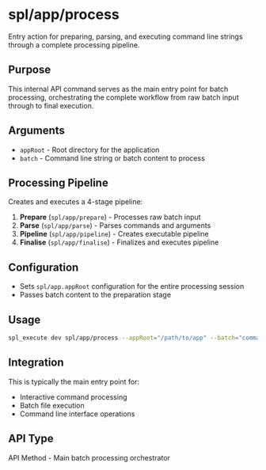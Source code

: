 # spl/app/process

Entry action for preparing, parsing, and executing command line strings through a complete processing pipeline.

## Purpose

This internal API command serves as the main entry point for batch processing, orchestrating the complete workflow from raw batch input through to final execution.

## Arguments

- `appRoot` - Root directory for the application
- `batch` - Command line string or batch content to process

## Processing Pipeline

Creates and executes a 4-stage pipeline:

1. **Prepare** (`spl/app/prepare`) - Processes raw batch input
2. **Parse** (`spl/app/parse`) - Parses commands and arguments
3. **Pipeline** (`spl/app/pipeline`) - Creates executable pipeline
4. **Finalise** (`spl/app/finalise`) - Finalizes and executes pipeline

## Configuration

- Sets `spl/app.appRoot` configuration for the entire processing session
- Passes batch content to the preparation stage

## Usage

```bash
spl_execute dev spl/app/process --appRoot="/path/to/app" --batch="command1 @@ command2"
```

## Integration

This is typically the main entry point for:
- Interactive command processing
- Batch file execution
- Command line interface operations

## API Type

API Method - Main batch processing orchestrator